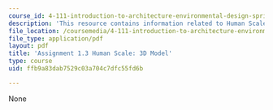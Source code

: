 ```yaml
---
course_id: 4-111-introduction-to-architecture-environmental-design-spring-2014
description: 'This resource contains information related to Human Scale: 3D Model.'
file_location: /coursemedia/4-111-introduction-to-architecture-environmental-design-spring-2014/ffb9a83dab7529c03a704c7dfc55fd6b_MIT4_111S14_Assignment_1.3.pdf
file_type: application/pdf
layout: pdf
title: 'Assignment 1.3 Human Scale: 3D Model'
type: course
uid: ffb9a83dab7529c03a704c7dfc55fd6b

---
```

None